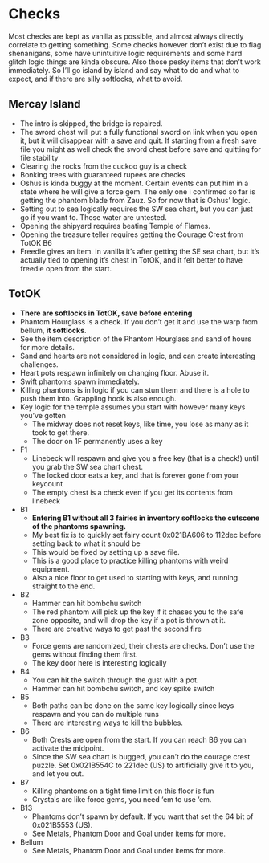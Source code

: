 # Checks

Most checks are kept as vanilla as possible, and almost always directly correlate to getting something. Some checks however don’t exist due to flag shenanigans, some have unintuitive logic requirements and some hard glitch logic things are kinda obscure. Also those pesky items that don’t work immediately. So I’ll go island by island and say what to do and what to expect, and if there are silly softlocks, what to avoid.

## Mercay Island

- The intro is skipped, the bridge is repaired.
- The sword chest will put a fully functional sword on link when you open it, but it will disappear with a save and quit. If starting from a fresh save file you might as well check the sword chest before save and quitting for file stability
- Clearing the rocks from the cuckoo guy is a check
- Bonking trees with guaranteed rupees are checks
- Oshus is kinda buggy at the moment. Certain events can put him in a state where he will give a force gem. The only one i confirmed so far is getting the phantom blade from Zauz. So for now that is Oshus’ logic.
- Setting out to sea logically requires the SW sea chart, but you can just go if you want to. Those water are untested.
- Opening the shipyard requires beating Temple of Flames.
- Opening the treasure teller requires getting the Courage Crest from TotOK B6
- Freedle gives an item. In vanilla it’s after getting the SE sea chart, but it’s actually tied to opening it’s chest in TotOK, and it felt better to have freedle open from the start.

## TotOK

- **There are softlocks in TotOK, save before entering**
- Phantom Hourglass is a check. If you don’t get it and use the warp from bellum, **it softlocks**.
- See the item description of the Phantom Hourglass and sand of hours for more details.
- Sand and hearts are not considered in logic, and can create interesting challenges.
- Heart pots respawn infinitely on changing floor. Abuse it.
- Swift phantoms spawn immediately.
- Killing phantoms is in logic if you can stun them and there is a hole to push them into. Grappling hook is also enough.
- Key logic for the temple assumes you start with however many keys you’ve gotten
  - The midway does not reset keys, like time, you lose as many as it took to get there.
  - The door on 1F permanently uses a key
- F1
  - Linebeck will respawn and give you a free key (that is a check!) until you grab the SW sea chart chest.
  - The locked door eats a key, and that is forever gone from your keycount
  - The empty chest is a check even if you get its contents from linebeck
- B1
  - **Entering B1 without all 3 fairies in inventory softlocks the cutscene of the phantoms spawning.**
  - My best fix is to quickly set fairy count 0x021BA606 to 112dec before setting back to what it should be
  - This would be fixed by setting up a save file.
  - This is a good place to practice killing phantoms with weird equipment.
  - Also a nice floor to get used to starting with keys, and running straight to the end.
- B2
  - Hammer can hit bombchu switch
  - The red phantom will pick up the key if it chases you to the safe zone opposite, and will drop the key if a pot is thrown at it.
  - There are creative ways to get past the second fire
- B3
  - Force gems are randomized, their chests are checks. Don’t use the gems without finding them first.
  - The key door here is interesting logically
- B4
  - You can hit the switch through the gust with a pot.
  - Hammer can hit bombchu switch, and key spike switch
- B5
  - Both paths can be done on the same key logically since keys respawn and you can do multiple runs
  - There are interesting ways to kill the bubbles.
- B6
  - Both Crests are open from the start. If you can reach B6 you can activate the midpoint.
  - Since the SW sea chart is bugged, you can’t do the courage crest puzzle. Set 0x021B554C to 221dec (US) to artificially give it to you, and let you out.
- B7
  - Killing phantoms on a tight time limit on this floor is fun
  - Crystals are like force gems, you need ‘em to use ‘em.
- B13
  - Phantoms don’t spawn by default. If you want that set the 64 bit of 0x021B5553 (US).
  - See Metals, Phantom Door and Goal under items for more.
- Bellum
  - See Metals, Phantom Door and Goal under items for more.
